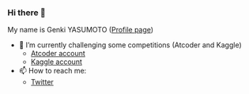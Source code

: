 ### Hi there 👋

My name is Genki YASUMOTO ([Profile page](https://yasumotogenki.github.io/))

- 🌱 I’m currently challenging some competitions (Atcoder and Kaggle)
  - [Atcoder account](https://atcoder.jp/users/Holism)
  - [Kaggle account](https://www.kaggle.com/genkiyasumoto) 
- 📫 How to reach me:
  - [Twitter](https://twitter.com/FukuiYasu)



<!--
**YasumotoGenki/YasumotoGenki** is a ✨ _special_ ✨ repository because its `README.md` (this file) appears on your GitHub profile.

Here are some ideas to get you started:

- 🔭 I’m currently working on ...
- 🌱 I’m currently learning ...
- 👯 I’m looking to collaborate on ...
- 🤔 I’m looking for help with ...
- 💬 Ask me about ...
- 📫 How to reach me: ...
- 😄 Pronouns: ...
- ⚡ Fun fact: ...
-->
